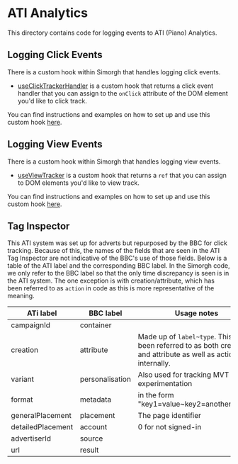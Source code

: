 # ATI Analytics

This directory contains code for logging events to ATI (Piano) Analytics.

## Logging Click Events

There is a custom hook within Simorgh that handles logging click events.

- [useClickTrackerHandler](https://github.com/bbc/simorgh/blob/latest/src/app/hooks/useClickTrackerHandler/index.jsx) is a custom hook that returns a click event handler that you can assign to the `onClick` attribute of the DOM element you'd like to click track.

You can find instructions and examples on how to set up and use this custom hook [here](https://github.com/bbc/simorgh/blob/latest/src/app/hooks/useClickTrackerHandler/README.md).

## Logging View Events

There is a custom hook within Simorgh that handles logging view events.

- [useViewTracker](https://github.com/bbc/simorgh/blob/latest/src/app/hooks/useViewTracker/index.jsx) is a custom hook that returns a `ref` that you can assign to DOM elements you'd like to view track.

You can find instructions and examples on how to set up and use this custom hook [here](https://github.com/bbc/simorgh/blob/latest/src/app/hooks/useViewTracker/README.md).

## Tag Inspector

This ATI system was set up for adverts but repurposed by the BBC for click tracking. Because of this, the names of the fields that are seen in the ATI Tag Inspector are not indicative of the BBC's use of those fields. Below is a table of the ATI label and the corresponding BBC label. In the Simorgh code, we only refer to the BBC label so that the only time discrepancy is seen is in the ATI system. The one exception is with creation/attribute, which has been referred to as `action` in code as this is more representative of the meaning.

| ATi label         | BBC label       | Usage notes                                                                                                     |
| ----------------- | --------------- | --------------------------------------------------------------------------------------------------------------- |
| campaignId        | container       |                                                                                                                 |
| creation          | attribute       | Made up of `label~type`. This has been referred to as both creation and attribute as well as action internally. |
| variant           | personalisation | Also used for tracking MVT and experimentation                                                                  |
| format            | metadata        | in the form "key1=value~key2=another_value"                                                                     |
| generalPlacement  | placement       | The page identifier                                                                                             |
| detailedPlacement | account         | 0 for not signed-in                                                                                             |
| advertiserId      | source          |                                                                                                                 |
| url               | result          |                                                                                                                 |
